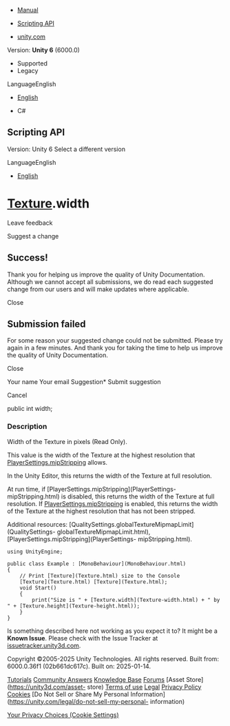 [ ]()

  * [Manual](../Manual/index.html)
  * [Scripting API](../ScriptReference/index.html)

  * [unity.com](https://unity.com/)

Version: **Unity 6** (6000.0)

  * Supported
  * Legacy

LanguageEnglish

  * [English]()

  * C#

[ ](https://docs.unity3d.com)

## Scripting API

Version: Unity 6 Select a different version

LanguageEnglish

  * [English]()

#  [Texture](Texture.html).width

Leave feedback

Suggest a change

## Success!

Thank you for helping us improve the quality of Unity Documentation. Although
we cannot accept all submissions, we do read each suggested change from our
users and will make updates where applicable.

Close

## Submission failed

For some reason your suggested change could not be submitted. Please <a>try
again</a> in a few minutes. And thank you for taking the time to help us
improve the quality of Unity Documentation.

Close

Your name Your email Suggestion* Submit suggestion

Cancel

[ ]()

public int width;

### Description

Width of the Texture in pixels (Read Only).

This value is the width of the Texture at the highest resolution that
[PlayerSettings.mipStripping](PlayerSettings-mipStripping.html) allows.  
  
In the Unity Editor, this returns the width of the Texture at full resolution.  
  
At run time, if [PlayerSettings.mipStripping](PlayerSettings-
mipStripping.html) is disabled, this returns the width of the Texture at full
resolution. If [PlayerSettings.mipStripping](PlayerSettings-mipStripping.html)
is enabled, this returns the width of the Texture at the highest resolution
that has not been stripped.  
  
Additional resources:
[QualitySettings.globalTextureMipmapLimit](QualitySettings-
globalTextureMipmapLimit.html), [PlayerSettings.mipStripping](PlayerSettings-
mipStripping.html).

    
    
    using UnityEngine;  
      
    public class Example : [MonoBehaviour](MonoBehaviour.html)
    {
        // Print [Texture](Texture.html) size to the Console
        [Texture](Texture.html) [Texture](Texture.html);
        void Start()
        {
            print("Size is " + [Texture.width](Texture-width.html) + " by " + [Texture.height](Texture-height.html));
        }
    }
    

Is something described here not working as you expect it to? It might be a
**Known Issue**. Please check with the Issue Tracker at
[issuetracker.unity3d.com](https://issuetracker.unity3d.com).

Copyright ©2005-2025 Unity Technologies. All rights reserved. Built from:
6000.0.36f1 (02b661dc617c). Built on: 2025-01-14.

[Tutorials](https://unity3d.com/learn) [Community
Answers](https://answers.unity3d.com) [Knowledge
Base](https://support.unity3d.com/hc/en-us)
[Forums](https://forum.unity3d.com) [Asset Store](https://unity3d.com/asset-
store) [Terms of use](https://docs.unity3d.com/Manual/TermsOfUse.html)
[Legal](https://unity.com/legal) [Privacy
Policy](https://unity.com/legal/privacy-policy)
[Cookies](https://unity.com/legal/cookie-policy) [Do Not Sell or Share My
Personal Information](https://unity.com/legal/do-not-sell-my-personal-
information)

[Your Privacy Choices (Cookie Settings)](javascript:void\(0\);)

